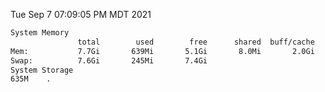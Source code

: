 Tue Sep  7 07:09:05 PM MDT 2021
```bash
System Memory
               total        used        free      shared  buff/cache   available
Mem:           7.7Gi       639Mi       5.1Gi       8.0Mi       2.0Gi       6.7Gi
Swap:          7.6Gi       245Mi       7.4Gi
System Storage
635M	.
```

